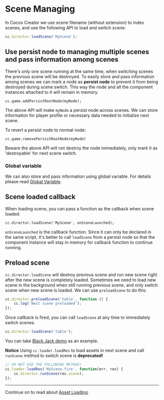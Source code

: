# Scene Managing

In Cocos Creator we use scene filename (without extension) to index scenes, and use the following API to load and switch scene:

```js
cc.director.loadScene('MyScene');
```

## Use persist node to managing multiple scenes and pass information among scenes

There's only one scene running at the same time, when switching scenes the previous scene will be destroyed. To easily store and pass information among scenes we can mark a node as **persist node** to prevent it from being destroyed during scene switch. This way the node and all the component instances attached to it will remain in memory. 

`cc.game.addPersistRootNode(myNode);`

The above API will make `myNode` a persist node across scenes. We can store information for player profile or necessary data needed to initialize next scene.

To revert a persist node to normal node:

`cc.game.removePersistRootNode(myNode)`

Beware the above API will not destroy the node immediately, only mark it as 'destroyable' for next scene switch.

### Global variable

We can also store and pass information using global variable. For details please read [Global Variable](access-node-component.md#global_variable).


## Scene loaded callback

When loading scene, you can pass a function as the callback when scene loaded:

`cc.director.loadScene('MyScene', onSceneLaunched);`

`onSceneLaunched` is the callback function. Since it can only be declared in the same script, it's better to call `loadScene` from a persist node so that the component instance will stay in memory for callback function to continue running.

## Preload scene

`cc.director.loadScene` will destroy previous scene and run new scene right after the new scene is completely loaded. Sometimes we need to load new scene in the background when still running previous scene, and only switch scene when new scene is loaded. We can use `preloadScene` to do this:

```js
cc.director.preloadScene('table', function () {
    cc.log('Next scene preloaded');
});
```

Once callback is fired, you can call `loadScene` at any time to immediately switch scenes.

```js
cc.director.loadScene('table');
```

You can take [Black Jack demo](https://github.com/cocos-creator/tutorial-blackjack/blob/master/assets/scripts/Menu.js#L12-L14) as an example.

**Notice** Using `cc.loader.loadRes` to load assets in next scene and call `runScene` method to switch scene is **deprecated!**

```js
// DO NOT USE THE FOLLOWING METHOD!
cc.loader.loadRes('MyScene.fire', function(err, res) {
    cc.director.runScene(res.scene);
});
```


---

Continue on to read about [Asset Loading](load-assets.md).
